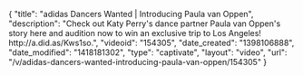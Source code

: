 {
    "title": "adidas Dancers Wanted | Introducing Paula van Oppen",
    "description": "Check out Katy Perry's dance partner Paula van Oppen's story here and audition now to win an exclusive trip to Los Angeles! http:\/\/a.did.as\/Kws1so.",
    "videoid": "154305",
    "date_created": "1398106888",
    "date_modified": "1418181302",
    "type": "captivate",
    "layout": "video",
    "url": "\/v\/adidas-dancers-wanted-introducing-paula-van-oppen\/154305"
}